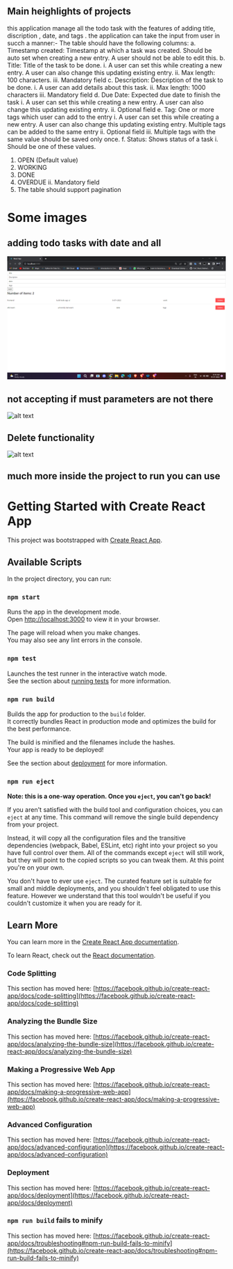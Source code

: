 
## Main heighlights of projects
this application manage all the todo task with the features of adding title, discription , date, and tags . the application can take the input from user in succh a manner:-
The table should have the following columns:
a. Timestamp created: Timestamp at which a task was created.
Should be auto set when creating a new entry. A user should not be able to
edit this.
b. Title: Title of the task to be done.
i. A user can set this while creating a new entry. A user can also change
this updating existing entry.
ii. Max length: 100 characters.
iii. Mandatory field
c. Description: Description of the task to be done.
i. A user can add details about this task.
ii. Max length: 1000 characters
iii. Mandatory field
d. Due Date: Expected due date to finish the task
i. A user can set this while creating a new entry. A user can also change
this updating existing entry.
ii. Optional field
e. Tag: One or more tags which user can add to the entry
i. A user can set this while creating a new entry. A user can also change
this updating existing entry. Multiple tags can be added to the same
entry
ii. Optional field
iii. Multiple tags with the same value should be saved only once.
f. Status: Shows status of a task
i. Should be one of these values.
1. OPEN (Default value)
2. WORKING
3. DONE
4. OVERDUE
ii. Mandatory field
3. The table should support pagination
# Some images
## adding todo tasks with date and all
![alt text](./a.png?raw=true)
## not accepting if must parameters are not there
![alt text](https://github.com/sanyam-sateeq/todo/b.png?raw=true)
## Delete functionality 
![alt text](https://github.com/sanyam-sateeq/todo/c.png?raw=true)

## much more inside the project to run you can use

# Getting Started with Create React App

This project was bootstrapped with [Create React App](https://github.com/facebook/create-react-app).

## Available Scripts

In the project directory, you can run:

### `npm start`

Runs the app in the development mode.\
Open [http://localhost:3000](http://localhost:3000) to view it in your browser.

The page will reload when you make changes.\
You may also see any lint errors in the console.

### `npm test`

Launches the test runner in the interactive watch mode.\
See the section about [running tests](https://facebook.github.io/create-react-app/docs/running-tests) for more information.

### `npm run build`

Builds the app for production to the `build` folder.\
It correctly bundles React in production mode and optimizes the build for the best performance.

The build is minified and the filenames include the hashes.\
Your app is ready to be deployed!

See the section about [deployment](https://facebook.github.io/create-react-app/docs/deployment) for more information.

### `npm run eject`

**Note: this is a one-way operation. Once you `eject`, you can't go back!**

If you aren't satisfied with the build tool and configuration choices, you can `eject` at any time. This command will remove the single build dependency from your project.

Instead, it will copy all the configuration files and the transitive dependencies (webpack, Babel, ESLint, etc) right into your project so you have full control over them. All of the commands except `eject` will still work, but they will point to the copied scripts so you can tweak them. At this point you're on your own.

You don't have to ever use `eject`. The curated feature set is suitable for small and middle deployments, and you shouldn't feel obligated to use this feature. However we understand that this tool wouldn't be useful if you couldn't customize it when you are ready for it.

## Learn More

You can learn more in the [Create React App documentation](https://facebook.github.io/create-react-app/docs/getting-started).

To learn React, check out the [React documentation](https://reactjs.org/).

### Code Splitting

This section has moved here: [https://facebook.github.io/create-react-app/docs/code-splitting](https://facebook.github.io/create-react-app/docs/code-splitting)

### Analyzing the Bundle Size

This section has moved here: [https://facebook.github.io/create-react-app/docs/analyzing-the-bundle-size](https://facebook.github.io/create-react-app/docs/analyzing-the-bundle-size)

### Making a Progressive Web App

This section has moved here: [https://facebook.github.io/create-react-app/docs/making-a-progressive-web-app](https://facebook.github.io/create-react-app/docs/making-a-progressive-web-app)

### Advanced Configuration

This section has moved here: [https://facebook.github.io/create-react-app/docs/advanced-configuration](https://facebook.github.io/create-react-app/docs/advanced-configuration)

### Deployment

This section has moved here: [https://facebook.github.io/create-react-app/docs/deployment](https://facebook.github.io/create-react-app/docs/deployment)

### `npm run build` fails to minify

This section has moved here: [https://facebook.github.io/create-react-app/docs/troubleshooting#npm-run-build-fails-to-minify](https://facebook.github.io/create-react-app/docs/troubleshooting#npm-run-build-fails-to-minify)
